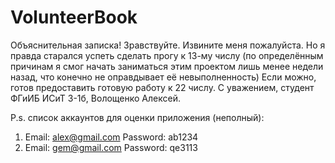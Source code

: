 # VolunteerBook
Объяснительная записка!
Зравствуйте. Извините меня пожалуйста. Но я правда старался успеть сделать прогу к 13-му числу 
(по определённым причинам я смог начать заниматься этим проектом лишь менее недели назад, что конечно не оправдывает её невыполненность)
Если можно, готов предоставить готовую работу к 22 числу.
С уважением, студент ФГиИБ ИСиТ 3-1б, Волощенко Алексей.

P.s. список аккаунтов для оценки приложения (неполный):
1) Email: alex@gmail.com
   Password: ab1234
2) Email: gem@gmail.com
   Password: qe3113
